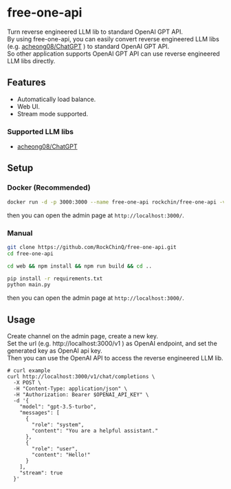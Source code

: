 # free-one-api

Turn reverse engineered LLM lib to standard OpenAI GPT API.  
By using free-one-api, you can easily convert reverse engineered LLM libs (e.g. [acheong08/ChatGPT](https://github.com/acheong08/ChatGPT) ) to standard OpenAI GPT API.  
So other application supports OpenAI GPT API can use reverse engineered LLM libs directly.

## Features

- Automatically load balance.
- Web UI.
- Stream mode supported.

### Supported LLM libs

- [acheong08/ChatGPT](https://github.com/acheong08/ChatGPT)

## Setup

### Docker (Recommended)

```bash
docker run -d -p 3000:3000 --name free-one-api rockchin/free-one-api -v ./data:/app/data
```

then you can open the admin page at `http://localhost:3000/`.

### Manual

```bash
git clone https://github.com/RockChinQ/free-one-api.git
cd free-one-api

cd web && npm install && npm run build && cd ..

pip install -r requirements.txt
python main.py
```

then you can open the admin page at `http://localhost:3000/`.

## Usage

Create channel on the admin page, create a new key.  
Set the url (e.g. http://localhost:3000/v1 ) as OpenAI endpoint, and set the generated key as OpenAI api key.  
Then you can use the OpenAI API to access the reverse engineered LLM lib.

```curl
# curl example
curl http://localhost:3000/v1/chat/completions \
  -X POST \
  -H "Content-Type: application/json" \
  -H "Authorization: Bearer $OPENAI_API_KEY" \
  -d '{
    "model": "gpt-3.5-turbo",
    "messages": [
      {
        "role": "system",
        "content": "You are a helpful assistant."
      },
      {
        "role": "user",
        "content": "Hello!"
      }
    ],
    "stream": true
  }'
```
